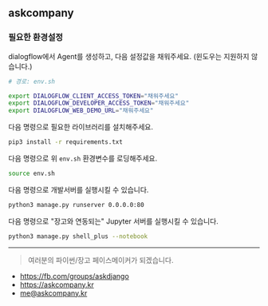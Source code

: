 ## askcompany

### 필요한 환경설정

dialogflow에서 Agent를 생성하고, 다음 설정값을 채워주세요. (윈도우는 지원하지 않습니다.)

```sh
# 경로: env.sh

export DIALOGFLOW_CLIENT_ACCESS_TOKEN="채워주세요"
export DIALOGFLOW_DEVELOPER_ACCESS_TOKEN="채워주세요"
export DIALOGFLOW_WEB_DEMO_URL="채워주세요"
```

다음 명령으로 필요한 라이브러리를 설치해주세요.

```sh
pip3 install -r requirements.txt
```

다음 명령으로 위 `env.sh` 환경변수를 로딩해주세요.

```sh
source env.sh
```

다음 명령으로 개발서버를 실행시킬 수 있습니다.

```sh
python3 manage.py runserver 0.0.0.0:80
```

다음 명령으로 "장고와 연동되는" Jupyter 서버를 실행시킬 수 있습니다.

```sh
python3 manage.py shell_plus --notebook
```

---

> 여러분의 파이썬/장고 페이스메이커가 되겠습니다.

+ https://fb.com/groups/askdjango
+ https://askcompany.kr
+ me@askcompany.kr

